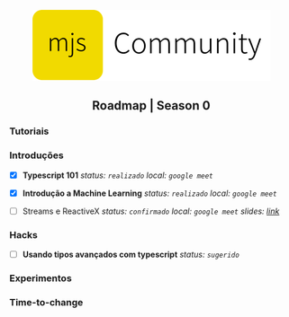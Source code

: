 <p align=center>
  <img
    src="https://raw.githubusercontent.com/mjs-community/admin/main/brand/logo-horizontal.svg?" />
</p>

<h2 align=center> Roadmap | Season 0 </h2>

### Tutoriais

### Introduções
- [x] **Typescript 101**
_status: `realizado`_
_local: `google meet`_

- [x] **Introdução a Machine Learning**
_status: `realizado`_
_local: `google meet`_

- [ ] Streams e ReactiveX
_status: `confirmado`_
_local: `google meet`_
_slides: [link](https://docs.google.com/presentation/d/1s4bHnIl47NaKQmASKhHrgMJc8HO2KPLZ6upezmECmQw/edit?usp=sharing)_


### Hacks
- [ ] **Usando tipos avançados com typescript**
_status: `sugerido`_

### Experimentos

### Time-to-change
